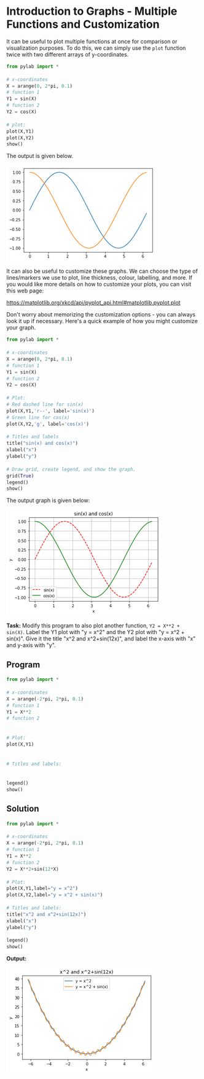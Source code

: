 # Introduction to Graphs - Multiple Functions and Customization

It can be useful to plot multiple functions at once for comparison or visualization purposes. To do this, we can simply use the `plot` function twice with two different arrays of y-coordinates.

```python
from pylab import *

# x-coordinates
X = arange(0, 2*pi, 0.1)
# function 1
Y1 = sin(X)
# function 2
Y2 = cos(X)

# plot:
plot(X,Y1)
plot(X,Y2)
show()

```

The output is given below.

![graph3](images/graph3.png)

It can also be useful to customize these graphs. We can choose the type of lines/markers we use to plot, line thickness, colour, labelling, and more. If you would like more details on how to customize your plots, you can visit this web page:

https://matplotlib.org/xkcd/api/pyplot_api.html#matplotlib.pyplot.plot

Don't worry about memorizing the customization options - you can always look it up if necessary.
Here's a quick example of how you might customize your graph.
```python
from pylab import *

# x-coordinates
X = arange(0, 2*pi, 0.1)
# function 1
Y1 = sin(X)
# function 2
Y2 = cos(X)

# Plot:
# Red dashed line for sin(x)
plot(X,Y1,'r--', label='sin(x)')
# Green line for cos(x)
plot(X,Y2,'g', label='cos(x)')

# Titles and labels
title("sin(x) and cos(x)")
xlabel("x")
ylabel("y")

# Draw grid, create legend, and show the graph.
grid(True)
legend()
show()
```

The output graph is given below:

![graph4](images/graph4.png)

**Task:** Modify this program to also plot another function, `Y2 = X**2 + sin(X)`. Label the Y1 plot with "y = x^2" and the Y2 plot with "y = x^2 + sin(x)". Give it the title "x^2 and x^2+sin(12x)", and label the x-axis with "x" and y-axis with "y".

## Program
```python
from pylab import *

# x-coordinates
X = arange(-2*pi, 2*pi, 0.1)
# function 1
Y1 = X**2
# function 2


# Plot:
plot(X,Y1)


# Titles and labels:


legend()
show()
```

## Solution
```python
from pylab import *

# x-coordinates
X = arange(-2*pi, 2*pi, 0.1)
# function 1
Y1 = X**2
# function 2
Y2 = X**2+sin(12*X)

# Plot:
plot(X,Y1,label="y = x^2")
plot(X,Y2,label="y = x^2 + sin(x)")

# Titles and labels:
title("x^2 and x^2+sin(12x)")
xlabel("x")
ylabel("y")

legend()
show()
```

**Output:**

![graph5](images/graph5.png)
